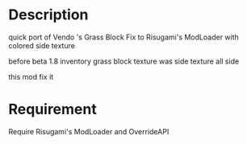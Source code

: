 # Description
quick port of Vendo 's Grass Block Fix to Risugami's ModLoader with colored side texture

before beta 1.8 inventory grass block texture was side texture all side

this mod fix it
# Requirement
Require Risugami's ModLoader and OverrideAPI
